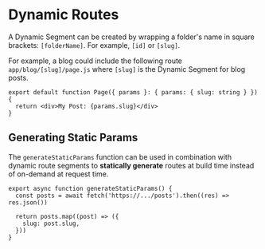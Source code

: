 # Dynamic Routes

A Dynamic Segment can be created by wrapping a folder's name in square brackets: `[folderName]`. For example, `[id]` or `[slug]`.

For example, a blog could include the following route `app/blog/[slug]/page.js` where `[slug]` is the Dynamic Segment for blog posts.

```tsx filename="app/blog/[slug]/page.tsx" switcher
export default function Page({ params }: { params: { slug: string } }) {
  return <div>My Post: {params.slug}</div>
}
```

## Generating Static Params

The `generateStaticParams` function can be used in combination with dynamic route segments to **statically generate** routes at build time instead of on-demand at request time.

```tsx filename="app/blog/[slug]/page.tsx" switcher
export async function generateStaticParams() {
  const posts = await fetch('https://.../posts').then((res) => res.json())

  return posts.map((post) => ({
    slug: post.slug,
  }))
}
```
